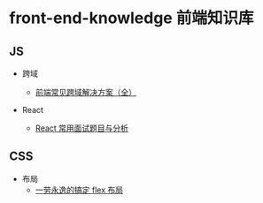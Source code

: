 # front-end-knowledge 前端知识库

## JS
* 跨域
    * [前端常见跨域解决方案（全）](https://segmentfault.com/a/1190000011145364)

* React
    * [React 常用面试题目与分析](https://zhuanlan.zhihu.com/p/24856035#tipjar)

## CSS
* 布局
    * [一劳永逸的搞定 flex 布局](https://juejin.im/post/58e3a5a0a0bb9f0069fc16bb)